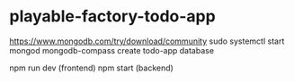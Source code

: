 # playable-factory-todo-app

https://www.mongodb.com/try/download/community
sudo systemctl start mongod
mongodb-compass
create todo-app database

npm run dev (frontend)
npm start (backend)
